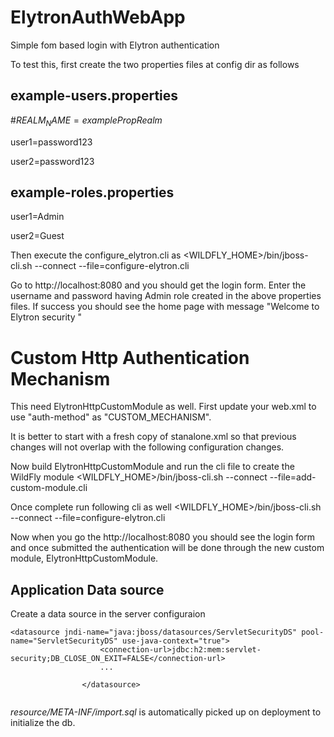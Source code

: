 # ElytronAuthWebApp
Simple fom based login with Elytron authentication

To test this, first create the two properties files at config dir as follows

## example-users.properties
#$REALM_NAME=examplePropRealm$

user1=password123

user2=password123


## example-roles.properties
user1=Admin

user2=Guest


Then execute the configure_elytron.cli as
<WILDFLY_HOME>/bin/jboss-cli.sh --connect --file=configure-elytron.cli

Go to http://localhost:8080 and you should get the login form. Enter the username and password having Admin role created in the above properties files. If success you should see the home page with message "Welcome to Elytron security "

# Custom Http Authentication Mechanism
This need ElytronHttpCustomModule as well. First update your web.xml to use "auth-method" as "CUSTOM_MECHANISM".

It is better to start with a fresh copy of stanalone.xml so that previous changes will not overlap with the following configuration changes.

Now build ElytronHttpCustomModule and run the cli file to create the WildFly module
<WILDFLY_HOME>/bin/jboss-cli.sh --connect --file=add-custom-module.cli

Once complete run following cli as well
<WILDFLY_HOME>/bin/jboss-cli.sh --connect --file=configure-elytron.cli

Now when you go the http://localhost:8080 you should see the login form and once submitted the authentication will be done through the new custom module, ElytronHttpCustomModule.


## Application Data source 

Create a data source in the server configuraion
```
<datasource jndi-name="java:jboss/datasources/ServletSecurityDS" pool-name="ServletSecurityDS" use-java-context="true">
                    <connection-url>jdbc:h2:mem:servlet-security;DB_CLOSE_ON_EXIT=FALSE</connection-url>
                    ...
                    
                </datasource>


``` 

_resource/META-INF/import.sql_ is automatically picked up on deployment to initialize the db.

